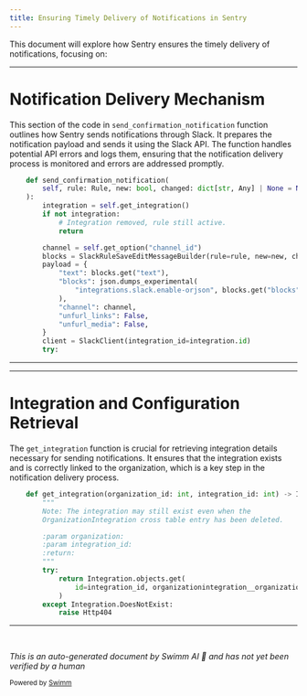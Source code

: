 ```yaml
---
title: Ensuring Timely Delivery of Notifications in Sentry
---
```

This document will explore how Sentry ensures the timely delivery of notifications, focusing on:

<SwmSnippet path="/src/sentry/integrations/slack/actions/notification.py" line="244">

---

# Notification Delivery Mechanism

This section of the code in `send_confirmation_notification` function outlines how Sentry sends notifications through Slack. It prepares the notification payload and sends it using the Slack API. The function handles potential API errors and logs them, ensuring that the notification delivery process is monitored and errors are addressed promptly.

```python
    def send_confirmation_notification(
        self, rule: Rule, new: bool, changed: dict[str, Any] | None = None
    ):
        integration = self.get_integration()
        if not integration:
            # Integration removed, rule still active.
            return

        channel = self.get_option("channel_id")
        blocks = SlackRuleSaveEditMessageBuilder(rule=rule, new=new, changed=changed).build()
        payload = {
            "text": blocks.get("text"),
            "blocks": json.dumps_experimental(
                "integrations.slack.enable-orjson", blocks.get("blocks")
            ),
            "channel": channel,
            "unfurl_links": False,
            "unfurl_media": False,
        }
        client = SlackClient(integration_id=integration.id)
        try:
```

---

</SwmSnippet>

<SwmSnippet path="/src/sentry/api/bases/organization_integrations.py" line="49">

---

# Integration and Configuration Retrieval

The `get_integration` function is crucial for retrieving integration details necessary for sending notifications. It ensures that the integration exists and is correctly linked to the organization, which is a key step in the notification delivery process.

```python
    def get_integration(organization_id: int, integration_id: int) -> Integration:
        """
        Note: The integration may still exist even when the
        OrganizationIntegration cross table entry has been deleted.

        :param organization:
        :param integration_id:
        :return:
        """
        try:
            return Integration.objects.get(
                id=integration_id, organizationintegration__organization_id=organization_id
            )
        except Integration.DoesNotExist:
            raise Http404
```

---

</SwmSnippet>

&nbsp;

*This is an auto-generated document by Swimm AI 🌊 and has not yet been verified by a human*

<SwmMeta version="3.0.0" repo-id="Z2l0aHViJTNBJTNBc2VudHJ5JTNBJTNBZ2V0c2VudHJ5" repo-name="sentry"><sup>Powered by [Swimm](/)</sup></SwmMeta>
